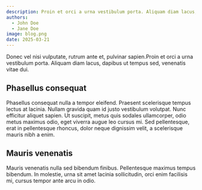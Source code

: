 ```yaml
---
description: Proin et orci a urna vestibulum porta. Aliquam diam lacus, dapibus ut tempus sed, venenatis vitae dui. Phasellus consequat nulla a tempor eleifend.
authors:
  - John Doe
  - Jane Doe
image: blog.png
date: 2025-03-21
---
```


Donec vel nisi vulputate, rutrum ante et, pulvinar sapien.Proin et orci a urna vestibulum porta. Aliquam diam lacus, dapibus ut tempus sed, venenatis vitae dui. 

## Phasellus consequat

Phasellus consequat nulla a tempor eleifend. Praesent scelerisque tempus lectus at lacinia. Nullam gravida quam id justo vestibulum volutpat. Nunc efficitur aliquet sapien. Ut suscipit, metus quis sodales ullamcorper, odio metus maximus odio, eget viverra augue leo cursus mi. Sed pellentesque, erat in pellentesque rhoncus, dolor neque dignissim velit, a scelerisque mauris nibh a enim.

## Mauris venenatis

Mauris venenatis nulla sed bibendum finibus. Pellentesque maximus tempus bibendum. In molestie, urna sit amet lacinia sollicitudin, orci enim facilisis mi, cursus tempor ante arcu in odio.
